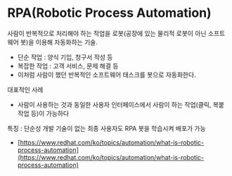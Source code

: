 # RPA(Robotic Process Automation)

사람이 반복적으로 처리해야 하는 작업을 로봇(공장에 있는 물리적 로봇이 아닌 소프트웨어 봇)을 이용해 자동화하는 기술.

* 단순 작업 : 양식 기입, 청구서 작성 등
* 복잡한 작업 : 고객 서비스, 문제 해결 등
* 이처럼 사람이 했던 반복적인 소프트웨어 태스크를 봇으로 자동화한다.

대표적인 사례

* 사람이 사용하는 것과 동일한 사용자 인터페이스에서 사람이 하는 작업(클릭, 복붙 작업 등)이 가능하다

특징 : 단순성 개발 기술이 없는 최종 사용자도 RPA 봇을 학습시켜 배포가 가능



* [https://www.redhat.com/ko/topics/automation/what-is-robotic-process-automation](https://www.redhat.com/ko/topics/automation/what-is-robotic-process-automation)

